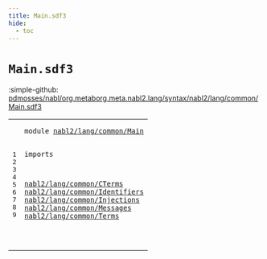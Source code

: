 ```yaml
---
title: Main.sdf3
hide:
  - toc
---
```


# `Main.sdf3`

:simple-github: [pdmosses/nabl/org.metaborg.meta.nabl2.lang/syntax/nabl2/lang/common/Main.sdf3]

[pdmosses/nabl/org.metaborg.meta.nabl2.lang/syntax/nabl2/lang/common/Main.sdf3]: https://github.com/pdmosses/nabl/blob/master/org.metaborg.meta.nabl2.lang/syntax/nabl2/lang/common/Main.sdf3 "The source file on GitHub"

<div class="sdf3"><table class="highlighttable"><tbody><tr><td class="linenos"><div class="linenodiv"><pre><span></span>1
2
3
4
5
6
7
8
9
</pre></div></td>
<td class="code"><pre><code><span class="keyword">module</span> <a href="../../Main.sdf3#nabl2/lang/common/Main_35_57" id="nabl2/lang/common/Main_7_29" title="Referenced at ../../Main.sdf3 line 5">nabl2/lang/common/Main</a>

<span class="keyword">imports</span>

  <a href="../CTerms.sdf3#nabl2/lang/common/CTerms_7_31" id="nabl2/lang/common/CTerms_42_66" title="Defined at ../CTerms.sdf3 line 1">nabl2/lang/common/CTerms</a>
  <a href="../Identifiers.sdf3#nabl2/lang/common/Identifiers_7_36" id="nabl2/lang/common/Identifiers_69_98" title="Defined at ../Identifiers.sdf3 line 1">nabl2/lang/common/Identifiers</a>
  <a href="../Injections.sdf3#nabl2/lang/common/Injections_7_35" id="nabl2/lang/common/Injections_101_129" title="Defined at ../Injections.sdf3 line 1">nabl2/lang/common/Injections</a>
  <a href="../Messages.sdf3#nabl2/lang/common/Messages_7_33" id="nabl2/lang/common/Messages_132_158" title="Defined at ../Messages.sdf3 line 1">nabl2/lang/common/Messages</a>
  <a href="../Terms.sdf3#nabl2/lang/common/Terms_7_30" id="nabl2/lang/common/Terms_161_184" title="Defined at ../Terms.sdf3 line 1">nabl2/lang/common/Terms</a>


</code></pre></td></tr></tbody></table></div>